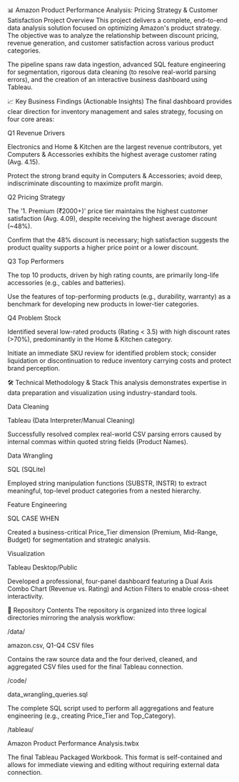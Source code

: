 📊 Amazon Product Performance Analysis: Pricing Strategy & Customer Satisfaction
Project Overview
This project delivers a complete, end-to-end data analysis solution focused on optimizing Amazon's product strategy. The objective was to analyze the relationship between discount pricing, revenue generation, and customer satisfaction across various product categories.

The pipeline spans raw data ingestion, advanced SQL feature engineering for segmentation, rigorous data cleaning (to resolve real-world parsing errors), and the creation of an interactive business dashboard using Tableau.

📈 Key Business Findings (Actionable Insights)
The final dashboard provides clear direction for inventory management and sales strategy, focusing on four core areas:

Q1 Revenue Drivers

Electronics and Home & Kitchen are the largest revenue contributors, yet Computers & Accessories exhibits the highest average customer rating (Avg. 4.15).

Protect the strong brand equity in Computers & Accessories; avoid deep, indiscriminate discounting to maximize profit margin.

Q2 Pricing Strategy

The '1. Premium (₹2000+)' price tier maintains the highest customer satisfaction (Avg. 4.09), despite receiving the highest average discount (~48%).

Confirm that the 48% discount is necessary; high satisfaction suggests the product quality supports a higher price point or a lower discount.

Q3 Top Performers

The top 10 products, driven by high rating counts, are primarily long-life accessories (e.g., cables and batteries).

Use the features of top-performing products (e.g., durability, warranty) as a benchmark for developing new products in lower-tier categories.

Q4 Problem Stock

Identified several low-rated products (Rating < 3.5) with high discount rates (>70%), predominantly in the Home & Kitchen category.

Initiate an immediate SKU review for identified problem stock; consider liquidation or discontinuation to reduce inventory carrying costs and protect brand perception.

🛠️ Technical Methodology & Stack
This analysis demonstrates expertise in data preparation and visualization using industry-standard tools.

Data Cleaning

Tableau (Data Interpreter/Manual Cleaning)

Successfully resolved complex real-world CSV parsing errors caused by internal commas within quoted string fields (Product Names).

Data Wrangling

SQL (SQLite)

Employed string manipulation functions (SUBSTR, INSTR) to extract meaningful, top-level product categories from a nested hierarchy.

Feature Engineering

SQL CASE WHEN

Created a business-critical Price_Tier dimension (Premium, Mid-Range, Budget) for segmentation and strategic analysis.

Visualization

Tableau Desktop/Public

Developed a professional, four-panel dashboard featuring a Dual Axis Combo Chart (Revenue vs. Rating) and Action Filters to enable cross-sheet interactivity.

📂 Repository Contents
The repository is organized into three logical directories mirroring the analysis workflow:

/data/

amazon.csv, Q1-Q4 CSV files

Contains the raw source data and the four derived, cleaned, and aggregated CSV files used for the final Tableau connection.

/code/

data_wrangling_queries.sql

The complete SQL script used to perform all aggregations and feature engineering (e.g., creating Price_Tier and Top_Category).

/tableau/

Amazon Product Performance Analysis.twbx

The final Tableau Packaged Workbook. This format is self-contained and allows for immediate viewing and editing without requiring external data connection.
